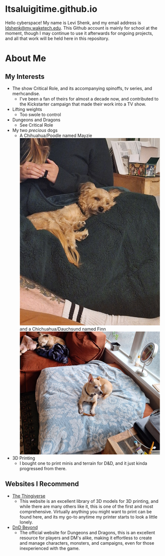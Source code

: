 # Itsaluigitime.github.io
Hello cyberspace! My name is Levi Shenk, and my email address is ldshenk@my.waketech.edu. This Github account is mainly for school at the moment, though I may continue to use it afterwards for ongoing projects, and all that work will be held here in this repository.

# About Me  

## My Interests  
* The show Critical Role, and its accompanying spinoffs, tv series, and merhcandise.
	* I've been a fan of theirs for almost a decade now, and contributed to the Kickstarter campaign that made their work into a TV show.
* Lifting weights
	* Too swole to control
* Dungeons and Dragons
	* See Critical Role
* My two _precious_ dogs
	* A Chihuahua/Poodle named Mayzie ![Mayzie](https://github.com/ItsaLuigiTime/Itsaluigitime.github.io/blob/main/Mayzie%20on%20a%20blanket.jpg?raw=true) and a Chichuahua/Dauchsund named Finn ![Finn](https://github.com/ItsaLuigiTime/Itsaluigitime.github.io/blob/main/Finn%20on%20a%20blanket.jpg?raw=true)
* 3D Printing
	* I bought one to print minis and terrain for D&D, and it just kinda progressed from there.


## Websites I Recommend

* [The Thingiverse](thingiverse.com)
	* This website is an excellent library of 3D models for 3D printing, and while there are many others like it, this is one of the first and most comprehensive. Virtually anything you might want to print can be found here, and its my go-to anytime my printer starts to look a little lonely.  
* [DnD Beyond](dndbeyond.com)
	* The official website for Dungeons and Dragons, this is an excellent resource for players and DM's alike, making it effortless to create and manage characters, monsters, and campaigns, even for those inexperienced with the game.
